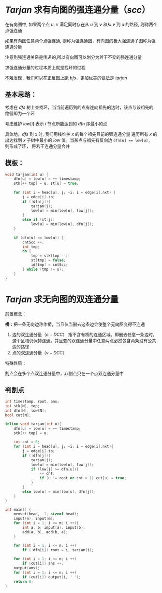 # $Tarjan$ 求有向图的强连通分量（$scc$）

在有向图中, 如果两个点 $u$, $v$ 满足同时存在从 $u$ 到 $v$ 和从 $v$ 到 $u$ 的路径, 则称两个点强连通

如果有向图任意两个点强连通, 则称为强连通图，有向图的极大强连通子图称为强连通分量

注意到强连通关系是传递的,所以有向图可以划分为若干不交的强连通分量

求强连通分量的过程本质上就是找环的过程

不难发现，我们可以在正反图上跑 $bfs$，更加优美的做法是 $tarjan$

## 基本思路：

考虑在 $dfs$ 树上查找环，当当前遍历到的点有连向祖先的边时，该点与该祖先的路径即为一个环

考虑维护 $low[i]$ 表示 $i$ 节点所能达到的 $dfn$ 序最小的点

具体地，$dfs$ 到 $x$ 时, 我们用栈维护 $x$ 的每个祖先目前的强连通分量
遍历所有 $x$ 的出边找到 $x$ 子树中最小的 $low$ 值。当某点与祖先有反向边 `dfn[u] == low[u]`， 则形成了环， 将若干连通分量合并

## 模板：

```cpp
void tarjan(int u) {
	dfn[u] = low[u] = ++ timestamp;
	stk[++ top] = u; st[u] = true;
	
	for (int i = head[u], j; ~i; i = edge[i].nxt) {
		j = edge[i].to;
		if (!dfn[j]){
			tarjan(j);
			low[u] = min(low[u], low[j]);
		}
		else if (st[j])
			low[u] = min(low[u], dfn[j]);
	}
	
	if (dfn[u] == low[u]) {
		cntScc ++;
		int tmp;
		do {
			tmp = stk[top --];
			st[tmp] = false;
			id[tmp] = cntScc;
		} while (tmp != u);
	}
}
```

# $Tarjan$ 求无向图的双连通分量

前置概念：

**桥**：把一条无向边称作桥，当且仅当删去这条边会使整个无向图变得不连通

1. 边的双连通分量（$e-DCC$）
   指不含有桥的连通区域。即删去任意一条边时，这个区域仍保持连通。并且变的双连通分量中任意两点必然包含两条没有公共边的路径
2. 点的双连通分量（$v-DCC$）

特殊性质：

割点会在多个点双连通分量中，非割点只在一个点双连通分量中

## 判割点

```cpp
int timestamp, root, ans;
int stk[N], top;
int dfn[N], low[N];
bool cut[N];

inline void tarjan(int u){
	dfn[u] = low[u] = ++ timestamp;
	stk[++ top] = u;
	
	int cnt = 0;
	for (int i = head[u], j; ~i; i = edge[i].nxt){
		j = edge[i].to;
		if (!dfn[j]){
			tarjan(j);
			low[u] = min(low[u], low[j]);
			if (low[j] >= dfn[u]){
				++ cnt;
				if (u != root or cnt > 1) cut[u] = true;
			}
		}
		else low[u] = min(low[u], dfn[j]);
	}
}

int main() {
	memset(head, -1, sizeof head);
	input(n), input(m);
	for (int i = 1; i <= m; i ++){
		int a, b; input(a), input(b);
		add(a, b), add(b, a);
	}

	for (int i = 1; i <= n; i ++)
		if (!dfn[i]) root = i, tarjan(i);
	
	for (int i = 1; i <= n; i ++)
		if (cut[i]) ans ++;
	output(ans);
	for (int i = 1; i <= n; i ++)
		if (cut[i]) output(i, ' ');
	return 0;
}
```
